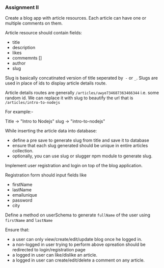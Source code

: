 ### Assignment II

Create a blog app with article resources. Each article can have one or multiple comments on them.

Article resource should contain fields:

  - title
  - description
  - likes
  - commemnts []
  - author
  - slug

Slug is basically concatinated version of title seperated by` -` or `_`. Slugs are used in place of ids to display article details route.

Article details routes are generally `/articles/uwye734687363466344` i.e. some random id. We can replace it with slug to beautify the url that is `/articles/intro-to-nodejs`

For example:-

Title -> "Intro to Nodejs" slug -> "intro-to-nodejs"

While inserting the article data into database:

  - define a pre save to generate slug from title and save it to database
  - ensure that each slug generated should be unique in entire articles collection.
  - optionally, you can use slug or slugger npm module to generate slug.

Implement user registration and login on top of the blog application.

Registration form should input fields like

  - firstName
  - lastName
  - emailunique
  - password
  - city

Define a method on userSchema to generate `fullName` of the user using `firstName` and `lastName`

Ensure that:

  - a user can only view/create/edit/update blog once he logged in.
  - a non-logged in user trying to perform above opreation should be redirected to login/registration page
  - a logged in user can like/dislike an article.
  - a logged in user can create/edit/delete a comment on any article.